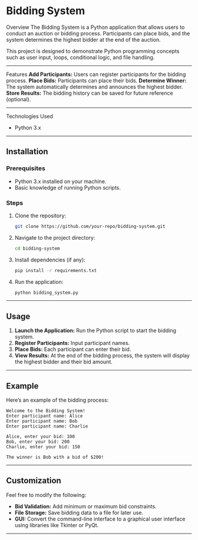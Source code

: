 # Bidding System

 Overview
The Bidding System is a Python application that allows users to conduct an auction or bidding process. Participants can place bids, and the system determines the highest bidder at the end of the auction.

This project is designed to demonstrate Python programming concepts such as user input, loops, conditional logic, and file handling.

---

 Features
**Add Participants:** Users can register participants for the bidding process.
**Place Bids:** Participants can place their bids.
**Determine Winner:** The system automatically determines and announces the highest bidder.
**Store Results:** The bidding history can be saved for future reference (optional).

---

Technologies Used
- Python 3.x

---

## Installation
### Prerequisites
- Python 3.x installed on your machine.
- Basic knowledge of running Python scripts.

### Steps
1. Clone the repository:
   ```bash
   git clone https://github.com/your-repo/bidding-system.git
   ```
2. Navigate to the project directory:
   ```bash
   cd bidding-system
   ```
3. Install dependencies (if any):
   ```bash
   pip install -r requirements.txt
   ```
4. Run the application:
   ```bash
   python bidding_system.py
   ```

---

## Usage
1. **Launch the Application:** Run the Python script to start the bidding system.
2. **Register Participants:** Input participant names.
3. **Place Bids:** Each participant can enter their bid.
4. **View Results:** At the end of the bidding process, the system will display the highest bidder and their bid amount.

---

## Example
Here’s an example of the bidding process:

```plaintext
Welcome to the Bidding System!
Enter participant name: Alice
Enter participant name: Bob
Enter participant name: Charlie

Alice, enter your bid: 100
Bob, enter your bid: 200
Charlie, enter your bid: 150

The winner is Bob with a bid of $200!
```

---

## Customization
Feel free to modify the following:
- **Bid Validation:** Add minimum or maximum bid constraints.
- **File Storage:** Save bidding data to a file for later use.
- **GUI:** Convert the command-line interface to a graphical user interface using libraries like Tkinter or PyQt.

---





